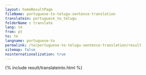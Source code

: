 ```yaml
---
layout: homeResultPage
fileName: portuguese-to-telugu-sentence-translation
translatein: portuguese_to_telugu
folderName : translate
lang: te
from: pt
to: te
langname: portuguese-to
permalink: /te/portuguese-to-telugu-sentence-translation/result
sitemap: false
nointernationalization: true
---
```

{% include result/translateinto.html %}

<script src="/js/result/translation.js" data-foldername="{{page.folderName}}" data-lang="{{page.lang}}"></script>
